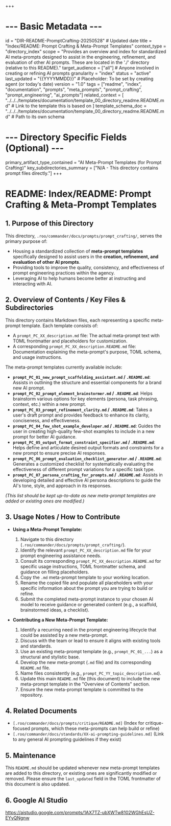 +++
# --- Basic Metadata ---
id = "DIR-README-PromptCrafting-20250528" # Updated date
title = "Index/README: Prompt Crafting & Meta-Prompt Templates"
context_type = "directory_index"
scope = "Provides an overview and index for standardized AI meta-prompts designed to assist in the engineering, refinement, and evaluation of other AI prompts. These are located in the './' directory (relative to this README)."
target_audience = ["all"] # Anyone involved in creating or refining AI prompts
granularity = "index"
status = "active"
last_updated = "{{YYYYMMDD}}" # Placeholder: To be set by creating agent (or today's date)
version = "1.0"
tags = ["readme", "index", "documentation", "prompts", "meta_prompts", "prompt_crafting", "prompt_engineering", "ai_prompts"]
related_context = [
    "../../../templates/documentation/template_00_directory_readme.README.md" # Link to the template this is based on
]
template_schema_doc = "../../../templates/documentation/template_00_directory_readme.README.md" # Path to its own schema
# --- Directory Specific Fields (Optional) ---
primary_artifact_type_contained = "AI Meta-Prompt Templates (for Prompt Crafting)"
key_subdirectories_summary = ["N/A - This directory contains prompt files directly."]
+++

# README: Index/README: Prompt Crafting & Meta-Prompt Templates

## 1. Purpose of this Directory

This directory, `.roo/commander/docs/prompts/prompt_crafting/`, serves the primary purpose of:
*   Housing a standardized collection of **meta-prompt templates** specifically designed to assist users in the **creation, refinement, and evaluation of other AI prompts**.
*   Providing tools to improve the quality, consistency, and effectiveness of prompt engineering practices within the agency.
*   Leveraging AI to help humans become better at instructing and interacting with AI.

## 2. Overview of Contents / Key Files & Subdirectories

This directory contains Markdown files, each representing a specific meta-prompt template. Each template consists of:
*   A `prompt_PC_XX_description.md` file: The actual meta-prompt text with TOML frontmatter and placeholders for customization.
*   A corresponding `prompt_PC_XX_description.README.md` file: Documentation explaining the meta-prompt's purpose, TOML schema, and usage instructions.

The meta-prompt templates currently available include:

*   **`prompt_PC_01_new_prompt_scaffolding_assistant.md` / `.README.md`**: Assists in outlining the structure and essential components for a brand new AI prompt.
*   **`prompt_PC_02_prompt_element_brainstormer.md` / `.README.md`**: Helps brainstorm various options for key elements (persona, task phrasing, context, etc.) within a new prompt.
*   **`prompt_PC_03_prompt_refinement_clarity.md` / `.README.md`**: Takes a user's draft prompt and provides feedback to enhance its clarity, conciseness, and effectiveness.
*   **`prompt_PC_04_few_shot_example_developer.md` / `.README.md`**: Guides the user in creating high-quality few-shot examples to include in a new prompt for better AI guidance.
*   **`prompt_PC_05_output_format_constraint_specifier.md` / `.README.md`**: Helps define and articulate desired output formats and constraints for a new prompt to ensure precise AI responses.
*   **`prompt_PC_06_prompt_evaluation_checklist_generator.md` / `.README.md`**: Generates a customized checklist for systematically evaluating the effectiveness of different prompt variations for a specific task type.
*   **`prompt_PC_07_persona_crafting_for_prompts.md` / `.README.md`**: Assists in developing detailed and effective AI persona descriptions to guide the AI's tone, style, and approach in its responses.

*(This list should be kept up-to-date as new meta-prompt templates are added or existing ones are modified.)*

## 3. Usage Notes / How to Contribute

*   **Using a Meta-Prompt Template:**
    1.  Navigate to this directory (`.roo/commander/docs/prompts/prompt_crafting/`).
    2.  Identify the relevant `prompt_PC_XX_description.md` file for your prompt engineering assistance needs.
    3.  Consult its corresponding `prompt_PC_XX_description.README.md` for specific usage instructions, TOML frontmatter schema, and guidance on filling placeholders.
    4.  Copy the `.md` meta-prompt template to your working location.
    5.  Rename the copied file and populate all placeholders with your specific information about the prompt you are trying to build or refine.
    6.  Submit the completed meta-prompt instance to your chosen AI model to receive guidance or generated content (e.g., a scaffold, brainstormed ideas, a checklist).

*   **Contributing a New Meta-Prompt Template:**
    1.  Identify a recurring need in the prompt engineering lifecycle that could be assisted by a new meta-prompt.
    2.  Discuss with the team or lead to ensure it aligns with existing tools and standards.
    3.  Use an existing meta-prompt template (e.g., `prompt_PC_01_...`) as a structural and stylistic base.
    4.  Develop the new meta-prompt (`.md` file) and its corresponding `README.md` file.
    5.  Name files consistently (e.g., `prompt_PC_YY_topic_description.md`).
    6.  Update this main `README.md` file (this document) to include the new meta-prompt template in the "Overview of Contents" section.
    7.  Ensure the new meta-prompt template is committed to the repository.

## 4. Related Documents

*   `[.roo/commander/docs/prompts/critique/README.md]` (Index for critique-focused prompts, which these meta-prompts can help build or refine)
*   `[.roo/commander/docs/standards/XX-ai-prompting-guidelines.md]` (Link to any general AI prompting guidelines if they exist)

## 5. Maintenance

This `README.md` should be updated whenever new meta-prompt templates are added to this directory, or existing ones are significantly modified or removed. Please ensure the `last_updated` field in the TOML frontmatter of this document is also updated.

## 6. Google AI Studio
https://aistudio.google.com/prompts/1AX7TZ-ubXWTw8102WGhEsUZ-EYyQNgnw